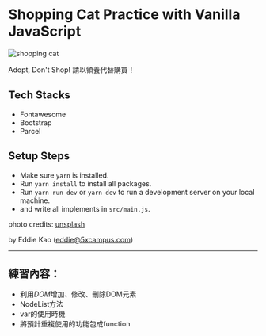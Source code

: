 # Shopping Cat Practice with Vanilla JavaScript

![shopping cat](screenshots/main.jpg)

Adopt, Don't Shop! 請以領養代替購買！

## Tech Stacks

- Fontawesome
- Bootstrap
- Parcel

## Setup Steps

- Make sure `yarn` is installed.
- Run `yarn install` to install all packages.
- Run `yarn run dev` or `yarn dev` to run a development server on your local machine.
- and write all implements in `src/main.js`.

photo credits: [unsplash](https://unsplash.com/)

by Eddie Kao (eddie@5xcampus.com)

-------

## 練習內容：
 - 利用*DOM*增加、修改、刪除DOM元素
 - NodeList方法
 - var的使用時機
 - 將預計重複使用的功能包成function
